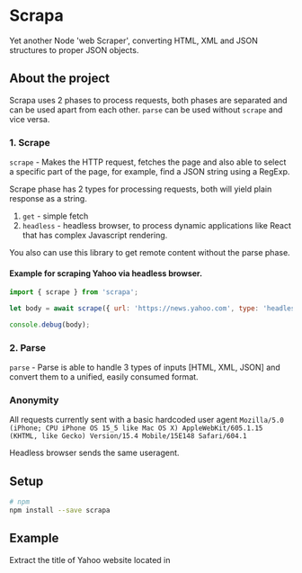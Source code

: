 # Scrapa
Yet another Node 'web Scraper', converting HTML, XML and JSON structures to proper JSON objects.

## About the project

Scrapa uses 2 phases to process requests, both phases are separated and can be used apart from each other.
`parse` can be used without `scrape` and vice versa.

### 1. Scrape

`scrape` - Makes the HTTP request, fetches the page and also able to select a specific part of the page, for example, find a JSON string using a RegExp.

Scrape phase has 2 types for processing requests, both will yield plain response as a string.
 1. `get` - simple fetch
 2. `headless` - headless browser, to process dynamic applications like React that has complex Javascript rendering.

You also can use this library to get remote content without the parse phase.

#### Example for scraping Yahoo via headless browser.

```js
import { scrape } from 'scrapa';

let body = await scrape({ url: 'https://news.yahoo.com', type: 'headless' });

console.debug(body);
```

### 2. Parse

`parse` - Parse is able to handle 3 types of inputs [HTML, XML, JSON] and convert them to a unified, easily consumed format.

### Anonymity

All requests currently sent with a basic hardcoded user agent `Mozilla/5.0 (iPhone; CPU iPhone OS 15_5 like Mac OS X) AppleWebKit/605.1.15 (KHTML, like Gecko) Version/15.4 Mobile/15E148 Safari/604.1`

Headless browser sends the same useragent.


## Setup

```sh
# npm
npm install --save scrapa
```


## Example

Extract the title of Yahoo website located in <head><title>Yahoo News<title/></head>

```js
import { scrape, parse } from 'scrapa';

let body = await scrape({url: 'https://news.yahoo.com'});

let parsed = await parse({body, fields: {
    title_now_is: 'head > title'
  }
});

console.info(parsed);
```

```js
{
  total: 1,
  fields: [
    { title_now_is: 'Yahoo News - Latest News & Headlines' }
  ]
}
```

Extract top 3 items from Yahoo News

```js
import { scrape, parse } from 'scrapa';

let body = await scrape({url: 'https://news.yahoo.com'});

let parsed = await parse({body, fields: {
    article_title: '.js-stream-content ul li div'
  }
});

console.info(parsed);
```

```js
{
  total: 3,
  fields: [
    { article_title: 'COVID-affected tenants face eviction despite CDC ban' },
    { article_title: 'Cayman Islands jails U.S. student in COVID case' },
    { article_title: "Fla. scientist vows to speak COVID-19 'truth to power'" }
  ]
}
```


Extracting links from Yahoo, finding the JSON part (root.App.main), and using it instead of HTML parsing.
```js
import { scrape, parse } from 'scrapa';

let body = await scrape({
  url: 'https://news.yahoo.com',
  regExp: [new RegExp('root\.App\.main = (.*?);\n.*\}\\(this\\)\\);', 'gm')],
});

let parsed = await parse({ 
  body,
  type: 'json',
  fields: { href: 'context.dispatcher.stores.PageStore.pageData.links.{Iterator}.href'},
  options: {
      
  },
});

console.info(parsed);
```
```js
{
  total: 23,
  fields: [
    { href: '//s.yimg.com' },
    { href: '//mbp.yimg.com' },
    ...
    { href: 'https://s.yimg.com/cv/apiv2/favicon_y19_32x32.ico' },
    { href: 'https://news.yahoo.com/' }
  ]
}
```

## Documentation and Usage
### `scrape({url, type='get|headless', regExp = []})`
Simple Scraper

#### Params

- **String** `url`: The page url or request options.
- **String** `type`: The type of scrape required, two options: 1. `get` - simple get operation via 'fetch' 2. `headless` for a full browser for Javascript heavy application that post render on a browser.
- **Array** `regExp`: Array of RegExp instances to clean the output, useful before passing to `parse`.

#### Return
- **Promise** Resolving with:
  - `body` (String): Scrapped raw body


### `parse({ body, type = 'html', fields = {}, options = {} })`
Parses finds the `fields` and extracts the data formatted in the output under the same field's name.

`parse` uses 3 input types
#### Type Options:

`html` - Using Cheeerio as a query selector. Fields should contain CSS style selectors to get find the data. All CSS Cheeerio selectors are valid. Example usage: {fields: {page_title: 'head > title'}} - The following will populate on the output the field `page_title` with the page's title.
Currently it takes all the .innerHTML from the selectors and populate them as output.

```js
import { parse } from 'scrapa';

let parsed = await parse({body, type: 'html', fields: {
    page_title: 'head > title'
  }
});

console.debug(parsed);
```

`json` - Fields should be mapped as you would regularly read from JSON with DOT notation (store.books.0.title). 

Array, should be accessed via DOT too, instead of [] as in the example.

Another operator used for objects containing many rows, for getting all objects, special operator should be used: {Iterator} instead of the number. This number will be replaced on runtime and process all items in the array.

Other than these, properties should behave as a regular JSON array address.

```js
import { parse } from 'scrapa';

let parsed = await parse({body, type: 'json', fields: {
  books_title: 'catalog.book.0.title',
  books_price: 'catalog.book.{Iterator}.title',
}});

console.debug(parsed);
```

`xml` - Converts XML input to JSON. All syntax should be similar to JSON

:bulb: **More**: More examples can be found in the unit tests folder.


#### Params
- **String/Object** `body`: Input body to parse
- **String** `type`: The of `body` - 'html' or 'json' or 'xml'
- **Object** `fields`: Key/Value pairs of parsing properties according to the `type`. Examples above.
- **Object** `options`: Settings property to configure the parsing process and alter the output.
   - `limit` (Number): Splices the object to the desired amount.
   - `reverse` (Boolean): Reverses the output

#### Return
- **Promise** Resolving with:
  - `total` (Number): Amount of elements found.
  - `fields` (Array): Array of input `fields`, according to the `key` passed to `parse`


## TODO
- Debug output
- Cover scrape with tests
- Add E2E
- Parse tranfsormation, for example parse date str to `Date` object.

